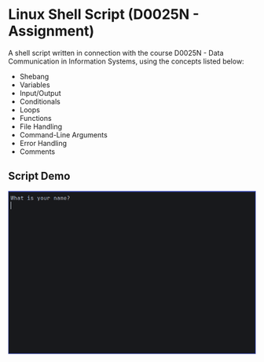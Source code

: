 # Linux Shell Script (D0025N - Assignment)

A shell script written in connection with the course D0025N - Data
Communication in Information Systems, using the concepts listed below:

- Shebang
- Variables
- Input/Output
- Conditionals
- Loops
- Functions
- File Handling
- Command-Line Arguments
- Error Handling
- Comments

## Script Demo
![script-demo](assets/demo.gif)
